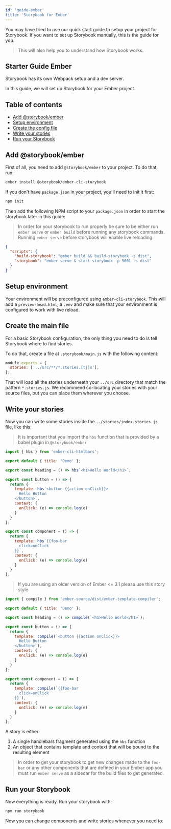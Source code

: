```yaml
---
id: 'guide-ember'
title: 'Storybook for Ember'
---
```


You may have tried to use our quick start guide to setup your project for Storybook. If you want to set up Storybook manually, this is the guide for you.

> This will also help you to understand how Storybook works.

## Starter Guide Ember

Storybook has its own Webpack setup and a dev server.

In this guide, we will set up Storybook for your Ember project.

## Table of contents

-   [Add @storybook/ember](#add-storybookember)
-   [Setup environment](#setup-environment)
-   [Create the config file](#create-the-config-file)
-   [Write your stories](#write-your-stories)
-   [Run your Storybook](#run-your-storybook)

## Add @storybook/ember

First of all, you need to add `@storybook/ember` to your project. To do that, run:

```sh
ember install @storybook/ember-cli-storybook
```

If you don't have `package.json` in your project, you'll need to init it first:

```sh
npm init
```

Then add the following NPM script to your `package.json` in order to start the storybook later in this guide:

> In order for your storybook to run properly be sure to be either run `ember serve` or `ember build` before running any storybook commands. Running `ember serve` before storybook will enable live reloading.

```json
{
  "scripts": {
    "build-storybook": "ember build && build-storybook -s dist",
    "storybook": "ember serve & start-storybook -p 9001 -s dist"
  }
}
```

## Setup environment

Your environment will be preconfigured using `ember-cli-storybook`. This will add a `preview-head.html`, a `.env` and make sure that your environment is configured to work with live reload.

## Create the main file

For a basic Storybook configuration, the only thing you need to do is tell Storybook where to find stories.

To do that, create a file at `.storybook/main.js` with the following content:

```js
module.exports = {
  stories: ['../src/**/*.stories.[tj]s'],
};
```

That will load all the stories underneath your `../src` directory that match the pattern `*.stories.js`. We recommend co-locating your stories with your source files, but you can place them wherever you choose.

## Write your stories

Now you can write some stories inside the `../stories/index.stories.js` file, like this:

> It is important that you import the `hbs` function that is provided by a babel plugin in `@storybook/ember`

```js
import { hbs } from 'ember-cli-htmlbars';

export default { title: 'Demo' };

export const heading = () => hbs`<h1>Hello World</h1>`;

export const button = () => {
  return {
    template: hbs`<button {{action onClick}}>
      Hello Button
    </button>`,
    context: {
      onClick: (e) => console.log(e)
    }
  }
};

export const component = () => {
  return {
    template: hbs`{{foo-bar
      click=onClick
    }}`,
    context: {
      onClick: (e) => console.log(e)
    }
  }
};
```

> If you are using an older version of Ember <= 3.1 please use this story style

```js
import { compile } from 'ember-source/dist/ember-template-compiler';

export default { title: 'Demo' };

export const heading = () => compile(`<h1>Hello World</h1>`);

export const button = () => {
  return {
    template: compile(`<button {{action onClick}}>
      Hello Button
    </button>`),
    context: {
      onClick: (e) => console.log(e)
    }
  }
};

export const component = () => {
  return {
    template: compile(`{{foo-bar
      click=onClick
    }}`),
    context: {
      onClick: (e) => console.log(e)
    }
  }
};
```

A story is either:

1. A single handlebars fragment generated using the `hbs` function
2. An object that contains template and context that will be bound to the resulting element

> In order to get your storybook to get new changes made to the `foo-bar` or any other components that are defined in your Ember app you must run `ember serve` as a sidecar for the build files to get generated.

## Run your Storybook

Now everything is ready. Run your storybook with:

```sh
npm run storybook
```

Now you can change components and write stories whenever you need to.
